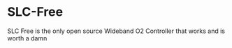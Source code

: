 SLC-Free
========

SLC Free is the only open source Wideband O2 Controller that works and is worth a damn
